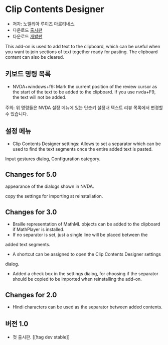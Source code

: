 # Clip Contents Designer #

*	저자: 노엘리아 루이즈 마르티네스.
*	다운로드 [출시판][1]
*	다운로드 [개발판][2]

This add-on is used to add text to the clipboard, which can be useful when
you want to join sections of text together ready for pasting.  The clipboard
content can also be cleared.

## 키보드 명령 목록 ##

*	NVDA+windows+f9: Mark the current position of the review cursor as the start of the text to be added to the clipboard.
    If you use nvda+F9, the text will not be added.

주의: 위 명령들은 NVDA 설정 메뉴에 있는 단춧키 설정내 텍스트 리뷰 목록에서 변경할 수 있습니다.

## 설정 메뉴 ##









*	Clip Contents Designer settings: Allows to set a separator which can be used to find the text segments once the entire added text is pasted.



Input gestures dialog, Configuration category.

## Changes for 5.0 ##

  appearance of the dialogs shown in NVDA.





  copy the settings for importing at reinstallation.



## Changes for 3.0 ##

*	Braille representation of MathML objects can be added to the clipboard if
  MathPlayer is installed.
*	If no separator is set, just a single line will be placed between the

  added text segments.
*	A shortcut can be assigned to open the Clip Contents Designer settings

  dialog.


*	Added a check box in the settings dialog, for choosing if the separator
  should be copied to be imported when reinstalling the add-on.


## Changes for 2.0 ##


*	Hindi characters can be used as the separator between added contents.

## 버전 1.0 ##

*	첫 출시판.
[[!tag dev stable]]

[1]: http://addons.nvda-project.org/files/get.php?file=ccd
[2]: http://addons.nvda-project.org/files/get.php?file=ccd-dev
